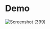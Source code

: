 # Demo
![Screenshot (399)](https://user-images.githubusercontent.com/93486108/200175936-49e05d55-4e50-4886-978b-5e219b81fa60.png)
